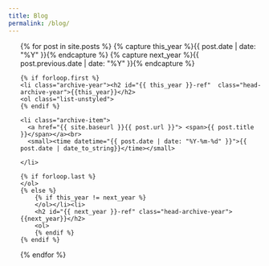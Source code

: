 ```yaml
---
title: Blog
permalink: /blog/
---
```



<ul class="list-unstyled">
{% for post in site.posts  %}
    {% capture this_year %}{{ post.date | date: "%Y" }}{% endcapture %}
    {% capture next_year %}{{ post.previous.date | date: "%Y" }}{% endcapture %}

    {% if forloop.first %}
    <li class="archive-year"><h2 id="{{ this_year }}-ref"  class="head-archive-year">{{this_year}}</h2>
    <ol class="list-unstyled">
    {% endif %}

    <li class="archive-item">
      <a href="{{ site.baseurl }}{{ post.url }}"> <span>{{ post.title }}</span></a><br>
      <small><time datetime="{{ post.date | date: "%Y-%m-%d" }}">{{ post.date | date_to_string}}</time></small>

    </li>

    {% if forloop.last %}
    </ol>
    {% else %}
        {% if this_year != next_year %}
        </ol></li><li>
        <h2 id="{{ next_year }}-ref" class="head-archive-year">{{next_year}}</h2>
        <ol>
        {% endif %}
    {% endif %}
{% endfor %}
